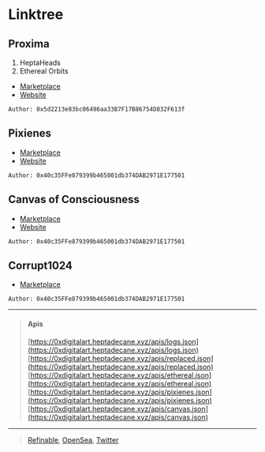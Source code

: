 # Linktree

## Proxima
1. HeptaHeads
3. Ethereal Orbits  

- [Marketplace](https://app.refinable.com/profile/0x5d2213e83bc06496aa33B7F17B86754D832F613f?tab=for-sale)
- [Website](https://proxima.heptadecane.xyz)

`Author: 0x5d2213e83bc06496aa33B7F17B86754D832F613f`

## Pixienes
- [Marketplace](https://opensea.io/collection/pixienes)
- [Website](https://pixienes.heptadecane.xyz)

`Author: 0x40c35FFe879399b465001db374DAB2971E177501`

## Canvas of Consciousness
- [Marketplace](https://opensea.io/collection/canvasofconsciousness)
- [Website](https://c17h36.xyz)

`Author: 0x40c35FFe879399b465001db374DAB2971E177501`

## Corrupt1024
- [Marketplace](https://opensea.io/collection/corrupt1024)

`Author: 0x40c35FFe879399b465001db374DAB2971E177501`

<hr/>

> #### Apis
> [https://0xdigitalart.heptadecane.xyz/apis/logs.json](https://0xdigitalart.heptadecane.xyz/apis/logs.json)  
> [https://0xdigitalart.heptadecane.xyz/apis/replaced.json](https://0xdigitalart.heptadecane.xyz/apis/replaced.json)  
> [https://0xdigitalart.heptadecane.xyz/apis/ethereal.json](https://0xdigitalart.heptadecane.xyz/apis/ethereal.json)  
> [https://0xdigitalart.heptadecane.xyz/apis/pixienes.json](https://0xdigitalart.heptadecane.xyz/apis/pixienes.json)  
> [https://0xdigitalart.heptadecane.xyz/apis/canvas.json](https://0xdigitalart.heptadecane.xyz/apis/canvas.json)

<hr/>

> [Refinable](https://app.refinable.com/profile/0x5d2213e83bc06496aa33B7F17B86754D832F613f?tab=all-items), [OpenSea](https://opensea.io/HeptaDecane), [Twitter](https://twitter.com/Hepta_Decane)
